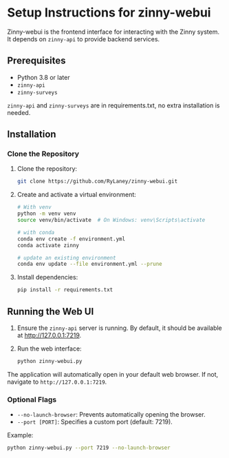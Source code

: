 # Setup Instructions for zinny-webui

Zinny-webui is the frontend interface for interacting with the Zinny system. It depends on `zinny-api` to provide backend services.

## Prerequisites
- Python 3.8 or later
- `zinny-api`
- `zinny-surveys` 
  
`zinny-api` and `zinny-surveys` are in requirements.txt, no extra installation is needed.

## Installation

### Clone the Repository
1. Clone the repository:
    ```bash
    git clone https://github.com/RyLaney/zinny-webui.git
    ```

2. Create and activate a virtual environment:
    ```bash
    # With venv
    python -m venv venv
    source venv/bin/activate  # On Windows: venv\Scripts\activate
    ```
    ```bash
    # with conda
    conda env create -f environment.yml
    conda activate zinny

    # update an existing environment
    conda env update --file environment.yml --prune
    ```
3. Install dependencies:
   ```bash
   pip install -r requirements.txt
   ```

## Running the Web UI
1. Ensure the `zinny-api` server is running. By default, it should be available at http://127.0.0.1:7219.

2. Run the web interface:
   ```bash
   python zinny-webui.py
   ```

The application will automatically open in your default web browser. If not, navigate to `http://127.0.0.1:7219`.

### Optional Flags
- `--no-launch-browser`: Prevents automatically opening the browser.
- `--port [PORT]`: Specifies a custom port (default: 7219).

Example:
   ```bash
   python zinny-webui.py --port 7219 --no-launch-browser
   ```
